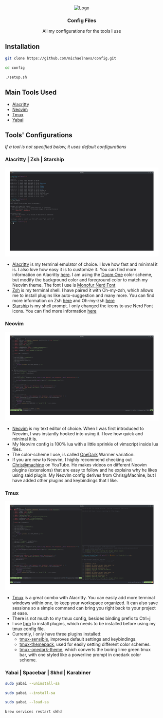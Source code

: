 <!-- PROJECT LOGO -->
<br />
<p align="center">
  <img src="" alt="Logo" width="80">

  <h3 align="center">Config Files</h3>

  <p align="center">
  All my configurations for the tools I use
  </p>
</p>

## Installation

```sh
git clone https://github.com/michaelnavs/config.git
```

```sh
cd config
```

```sh
./setup.sh
```

## Main Tools Used

- [Alacritty](https://alacritty.org/)
- [Neovim](https://neovim.io/)
- [Tmux](https://github.com/tmux/tmux)
- [Yabai](https://github.com/koekeishiya/yabai)

## Tools' Configurations

_If a tool is not specified below, it uses default configurations_

### Alacritty | Zsh | Starship

![Alacritty](./images/alacritty.png)

- [Alacritty](./alacritty/alacritty.yml) is my terminal emulator of choice. I love how fast and minimal it is. I also love how easy it is to customize it. You can find more information on Alacritty [here](https://alacritty.org/). I am using the [Doom One](https://github.com/eendroroy/alacritty-theme/blob/master/themes/doom_one.yml) color scheme, but modify the background color and foreground color to match my Neovim theme. The font I use is [Monofur Nerd Font](https://www.nerdfonts.com/font-downloads)
- [Zsh](./.zshrc) is my terminal shell. I have paired it with Oh-my-zsh, which allows me to install plugins like auto-suggestion and many more. You can find more information on Zsh [here](https://www.zsh.org/) and Oh-my-zsh [here](https://ohmyz.sh/)
- [Starship](./starship.toml) is my shell prompt. I only changed the icons to use Nerd Font icons. You can find more information [here](https://starship.rs/presets/#nerd-font-symbols) 

### Neovim

![Neovim](./images/neovim.png)

- [Neovim](./nvim) is my text editor of choice. When I was first introduced to Neovim, I was instantly hooked into using it. I love how quick and minimal it is. 
- My Neovim config is 100% lua with a little sprinkle of vimscript inside lua files.
- The color-scheme I use, is called [OneDark](https://github.com/navarasu/onedark.nvim) Warmer variation.  
- If you are new to Neovim, I highly recommend checking out [Chris@machine](https://www.youtube.com/playlist?list=PLhoH5vyxr6Qq41NFL4GvhFp-WLd5xzIzZ) on YouTube. He makes videos on different Neovim plugins (extensions) that are easy to follow and he explains why he likes using said plugin. My Neovim config derives from Chris@Machine, but I have added other plugins and keybindings that I like.

### Tmux

![Tmux](./images/tmux.png)

- [Tmux](https://github.com/tmux/tmux) is a great combo with Alacritty. You can easily add more terminal windows within one, to keep your workspace organized. It can also save sessions so a simple command can bring you right back to your project at ease.
- There is not much to my tmux config, besides binding prefix to Ctrl+j 
- I use [tpm](https://github.com/tmux-plugins/tpm) to install plugins, which needs to be installed before using my tmux config file.
- Currently, I only have three plugins installed:
  - [tmux-sensible](https://github.com/tmux-plugins/tmux-sensible), improves default settings and keybindings.    
  - [tmux-themepack](https://github.com/jimeh/tmux-themepack), used for easily setting different color schemes.    
  - [tmux-onedark-theme](https://github.com/odedlaz/tmux-onedark-theme), which converts the boring lime green tmux bar, with one styled like a powerline prompt in onedark color scheme.

### Yabai | Spacebar | Skhd | Karabiner

```sh
sudo yabai --uninstall-sa
```

```sh
sudo yabai --install-sa
```

```sh
sudo yabai --load-sa
```

```sh
brew services restart skhd
```
